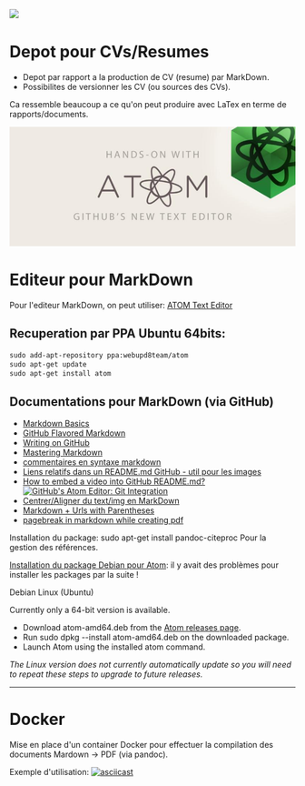 ![](https://github.com/yoyonel/CV_resume/raw/master/data/ico/md.ico)

# Depot pour CVs/Resumes
* Depot par rapport a la production de CV (resume) par MarkDown.
* Possibilites de versionner les CV (ou sources des CVs).

Ca ressemble beaucoup a ce qu'on peut produire avec LaTex en terme de rapports/documents.

![](https://raw.githubusercontent.com/yoyonel/CV_resume/master/data/img/atom-small.jpg)

# Editeur pour MarkDown
Pour l'editeur MarkDown, on peut utiliser: [ATOM Text Editor](https://atom.io/)

## Recuperation par PPA Ubuntu 64bits:
```
sudo add-apt-repository ppa:webupd8team/atom
sudo apt-get update
sudo apt-get install atom
```

## Documentations pour MarkDown (via GitHub)
* [Markdown Basics](https://help.github.com/articles/markdown-basics/)
* [GitHub Flavored Markdown](https://help.github.com/articles/github-flavored-markdown/)
* [Writing on GitHub](https://help.github.com/articles/writing-on-github/)
* [Mastering Markdown](https://guides.github.com/features/mastering-markdown/)
* [commentaires en syntaxe markdown](http://stackoverflow.com/questions/4823468/store-comments-in-markdown-syntax)
* [Liens relatifs dans un README.md GitHub - util pour les images](https://help.github.com/articles/relative-links-in-readmes/)
* [How to embed a video into GitHub README.md?](http://stackoverflow.com/questions/4279611/how-to-embed-a-video-into-github-readme-md)
[![GitHub's Atom Editor: Git Integration](http://img.youtube.com/vi/4PhNIaQn5Xg/0.jpg)](http://www.youtube.com/watch?v=4PhNIaQn5Xg)
* [Centrer/Aligner du text/img en MarkDown](https://coderwall.com/p/iftc1q/centered-text-and-images-in-github-markdown)
* [Markdown + Urls with Parentheses](http://ext.raneous.net/post/14580141233/markdown-urls-with-parentheses)
* [pagebreak in markdown while creating pdf](http://stackoverflow.com/questions/22601053/pagebreak-in-markdown-while-creating-pdf)


Installation du package:
sudo apt-get install pandoc-citeproc
Pour la gestion des références.

[Installation du package Debian pour Atom](https://github.com/atom/atom): il y avait des problèmes pour installer les packages par la suite !

Debian Linux (Ubuntu)

Currently only a 64-bit version is available.

* Download atom-amd64.deb from the [Atom releases page](https://github.com/atom/atom/releases/tag/v1.1.0).
* Run sudo dpkg --install atom-amd64.deb on the downloaded package.
* Launch Atom using the installed atom command.

*The Linux version does not currently automatically update so you will need to repeat these steps to upgrade to future releases.*

-----------

# Docker

Mise en place d'un container Docker pour effectuer la compilation des documents Mardown -> PDF (via pandoc).

Exemple d'utilisation:
[![asciicast](https://asciinema.org/a/ccwaisf63els636ijdgc9mso9.png)](https://asciinema.org/a/ccwaisf63els636ijdgc9mso9)
